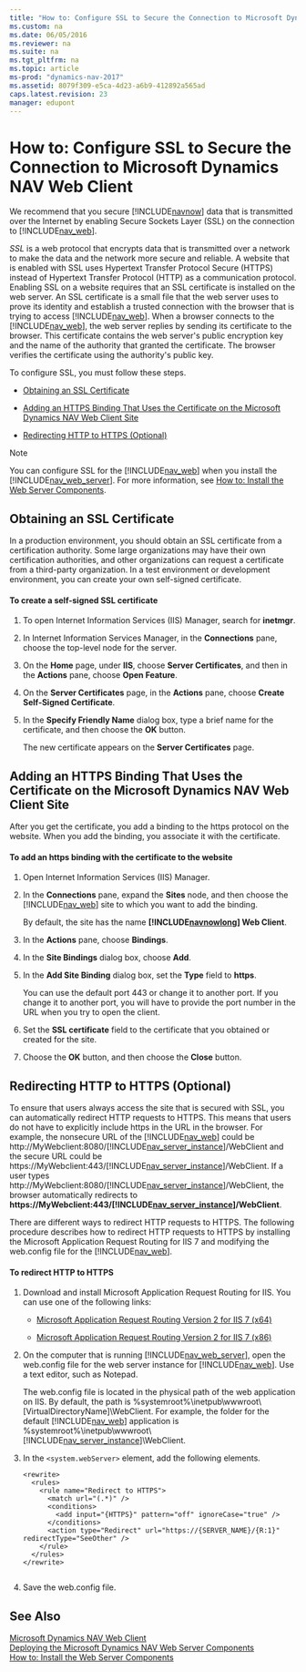 ```yaml
---
title: "How to: Configure SSL to Secure the Connection to Microsoft Dynamics NAV Web Client"
ms.custom: na
ms.date: 06/05/2016
ms.reviewer: na
ms.suite: na
ms.tgt_pltfrm: na
ms.topic: article
ms-prod: "dynamics-nav-2017"
ms.assetid: 8079f309-e5ca-4d23-a6b9-412892a565ad
caps.latest.revision: 23
manager: edupont
---
```

# How to: Configure SSL to Secure the Connection to Microsoft Dynamics NAV Web Client
We recommend that you secure [!INCLUDE[navnow](includes/navnow_md.md)] data that is transmitted over the Internet by enabling Secure Sockets Layer \(SSL\) on the connection to [!INCLUDE[nav_web](includes/nav_web_md.md)].  
  
 *SSL* is a web protocol that encrypts data that is transmitted over a network to make the data and the network more secure and reliable. A website that is enabled with SSL uses Hypertext Transfer Protocol Secure \(HTTPS\) instead of Hypertext Transfer Protocol \(HTTP\) as a communication protocol. Enabling SSL on a website requires that an SSL certificate is installed on the web server. An SSL certificate is a small file that the web server uses to prove its identity and establish a trusted connection with the browser that is trying to access [!INCLUDE[nav_web](includes/nav_web_md.md)]. When a browser connects to the [!INCLUDE[nav_web](includes/nav_web_md.md)], the web server replies by sending its certificate to the browser. This certificate contains the web server's public encryption key and the name of the authority that granted the certificate. The browser verifies the certificate using the authority's public key.  
  
 To configure SSL, you must follow these steps.  
  
-   [Obtaining an SSL Certificate](../Topic/How%20to:%20Configure%20SSL%20to%20Secure%20the%20Connection%20to%20Microsoft%20Dynamics%20NAV%20Web%20Client.md#Cert)  
  
-   [Adding an HTTPS Binding That Uses the Certificate on the Microsoft Dynamics NAV Web Client Site](../Topic/How%20to:%20Configure%20SSL%20to%20Secure%20the%20Connection%20to%20Microsoft%20Dynamics%20NAV%20Web%20Client.md#Binding)  
  
-   [Redirecting HTTP to HTTPS (Optional)](../Topic/How%20to:%20Configure%20SSL%20to%20Secure%20the%20Connection%20to%20Microsoft%20Dynamics%20NAV%20Web%20Client.md#Redirect)  
  
> [!NOTE]  
>  You can configure SSL for the [!INCLUDE[nav_web](includes/nav_web_md.md)] when you install the [!INCLUDE[nav_web_server](includes/nav_web_server_md.md)]. For more information, see [How to: Install the Web Server Components](../Topic/How%20to:%20Install%20the%20Web%20Server%20Components.md).  
  
##  <a name="Cert"></a> Obtaining an SSL Certificate  
 In a production environment, you should obtain an SSL certificate from a certification authority. Some large organizations may have their own certification authorities, and other organizations can request a certificate from a third\-party organization. In a test environment or development environment, you can create your own self\-signed certificate.  
  
#### To create a self\-signed SSL certificate  
  
1.  To open Internet Information Services \(IIS\) Manager, search for **inetmgr**.  
  
2.  In Internet Information Services Manager, in the **Connections** pane, choose the top\-level node for the server.  
  
3.  On the **Home** page, under **IIS**, choose **Server Certificates**, and then in the **Actions** pane, choose **Open Feature**.  
  
4.  On the **Server Certificates** page, in the **Actions** pane, choose **Create Self\-Signed Certificate**.  
  
5.  In the **Specify Friendly Name** dialog box, type a brief name for the certificate, and then choose the **OK** button.  
  
     The new certificate appears on the **Server Certificates** page.  
  
##  <a name="Binding"></a> Adding an HTTPS Binding That Uses the Certificate on the Microsoft Dynamics NAV Web Client Site  
 After you get the certificate, you add a binding to the https protocol on the website. When you add the binding, you associate it with the certificate.  
  
#### To add an https binding with the certificate to the website  
  
1.  Open Internet Information Services \(IIS\) Manager.  
  
2.  In the **Connections** pane, expand the **Sites** node, and then choose the [!INCLUDE[nav_web](includes/nav_web_md.md)] site to which you want to add the binding.  
  
     By default, the site has the name **[!INCLUDE[navnowlong](includes/navnowlong_md.md)] Web Client**.  
  
3.  In the **Actions** pane, choose **Bindings**.  
  
4.  In the **Site Bindings** dialog box, choose **Add**.  
  
5.  In the **Add Site Binding** dialog box, set the **Type** field to **https**.  
  
     You can use the default port 443 or change it to another port. If you change it to another port, you will have to provide the port number in the URL when you try to open the client.  
  
6.  Set the **SSL certificate** field to the certificate that you obtained or created for the site.  
  
7.  Choose the **OK** button, and then choose the **Close** button.  
  
##  <a name="Redirect"></a> Redirecting HTTP to HTTPS \(Optional\)  
 To ensure that users always access the site that is secured with SSL, you can automatically redirect HTTP requests to HTTPS. This means that users do not have to explicitly include https in the URL in the browser. For example, the nonsecure URL of the [!INCLUDE[nav_web](includes/nav_web_md.md)] could be http:\/\/MyWebclient:8080\/[!INCLUDE[nav_server_instance](includes/nav_server_instance_md.md)]\/WebClient and the secure URL could be https:\/\/MyWebclient:443\/[!INCLUDE[nav_server_instance](includes/nav_server_instance_md.md)]\/WebClient. If a user types http:\/\/MyWebclient:8080\/[!INCLUDE[nav_server_instance](includes/nav_server_instance_md.md)]\/WebClient, the browser automatically redirects to **https:\/\/MyWebclient:443\/[!INCLUDE[nav_server_instance](includes/nav_server_instance_md.md)]\/WebClient**.  
  
 There are different ways to redirect HTTP requests to HTTPS. The following procedure describes how to redirect HTTP requests to HTTPS by installing the Microsoft Application Request Routing for IIS 7 and modifying the web.config file for the [!INCLUDE[nav_web](includes/nav_web_md.md)].  
  
#### To redirect HTTP to HTTPS  
  
1.  Download and install Microsoft Application Request Routing for IIS. You can use one of the following links:  
  
    -   [Microsoft Application Request Routing Version 2 for IIS 7 \(x64\)](http://go.microsoft.com/fwlink/?LinkID=265360)  
  
    -   [Microsoft Application Request Routing Version 2 for IIS 7 \(x86\)](http://go.microsoft.com/fwlink/?LinkID=265361)  
  
2.  On the computer that is running [!INCLUDE[nav_web_server](includes/nav_web_server_md.md)], open the web.config file for the web server instance for [!INCLUDE[nav_web](includes/nav_web_md.md)]. Use a text editor, such as Notepad.  
  
     The web.config file is located in the physical path of the web application on IIS. By default, the path is %systemroot%\\inetpub\\wwwroot\\\[VirtualDirectoryName\]\\WebClient. For example, the folder for the default [!INCLUDE[nav_web](includes/nav_web_md.md)] application is %systemroot%\\inetpub\\wwwroot\\[!INCLUDE[nav_server_instance](includes/nav_server_instance_md.md)]\\WebClient.  
  
3.  In the `<system.webServer>` element, add the following elements.  
  
    ```  
    <rewrite>  
      <rules>  
        <rule name="Redirect to HTTPS">  
          <match url="(.*)" />  
          <conditions>  
            <add input="{HTTPS}" pattern="off" ignoreCase="true" />  
          </conditions>  
          <action type="Redirect" url="https://{SERVER_NAME}/{R:1}" redirectType="SeeOther" />  
        </rule>  
      </rules>  
    </rewrite>  
  
    ```  
  
4.  Save the web.config file.  
  
## See Also  
 [Microsoft Dynamics NAV Web Client](Microsoft-Dynamics-NAV-Web-Client.md)   
 [Deploying the Microsoft Dynamics NAV Web Server Components](Deploying-the-Microsoft-Dynamics-NAV-Web-Server-Components.md)   
 [How to: Install the Web Server Components](../Topic/How%20to:%20Install%20the%20Web%20Server%20Components.md)